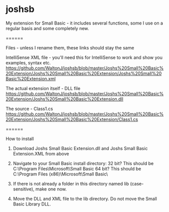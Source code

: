 joshsb
======

My extension for Small Basic - it includes several functions, some I use on a regular basis and some completely new.

======

Files - unless I rename them, these links should stay the same

IntelliSense XML file - you'll need this for IntelliSense to work and show you examples, syntax etc.
https://github.com/WaltonJ/joshsb/blob/master/Joshs%20Small%20Basic%20Extension/Joshs%20Small%20Basic%20Extension/Joshs%20Small%20Basic%20Extension.xml

The actual extension itself - DLL file
https://github.com/WaltonJ/joshsb/blob/master/Joshs%20Small%20Basic%20Extension/Joshs%20Small%20Basic%20Extension.dll

The source - Class1.cs
https://github.com/WaltonJ/joshsb/blob/master/Joshs%20Small%20Basic%20Extension/Joshs%20Small%20Basic%20Extension/Class1.cs

======

How to install

1) Download Joshs Small Basic Extension.dll and Joshs Small Basic Extension.XML from above

2) Navigate to your Small Basic install directory:
   32 bit? This should be C:\Program Files\Microsoft\Small Basic
   64 bit? This should be C:\Program Files (x86)\Microsoft\Small Basic\

3) If there is not already a folder in this directory named lib (case-sensitive), make one now.

4) Move the DLL and XML file to the lib directory. Do not move the Small Basic Library DLL.
